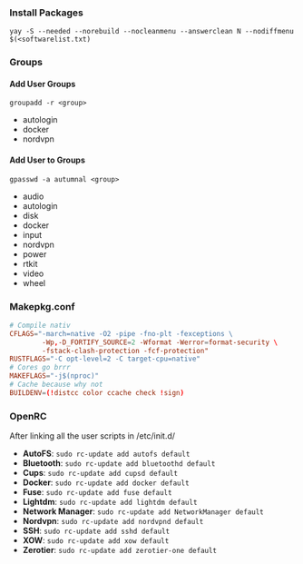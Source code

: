 ### Install Packages
`yay -S --needed --norebuild --nocleanmenu --answerclean N --nodiffmenu $(<softwarelist.txt)`

### Groups
#### Add User Groups
`groupadd -r <group>`
- autologin
- docker
- nordvpn

#### Add User to Groups
`gpasswd -a autumnal <group>`
- audio
- autologin
- disk
- docker
- input
- nordvpn
- power
- rtkit
- video
- wheel

### Makepkg.conf
```conf
# Compile nativ
CFLAGS="-march=native -O2 -pipe -fno-plt -fexceptions \
        -Wp,-D_FORTIFY_SOURCE=2 -Wformat -Werror=format-security \
        -fstack-clash-protection -fcf-protection"
RUSTFLAGS="-C opt-level=2 -C target-cpu=native"
# Cores go brrr
MAKEFLAGS="-j$(nproc)"
# Cache because why not
BUILDENV=(!distcc color ccache check !sign)
```

### OpenRC
After linking all the user scripts in /etc/init.d/
- **AutoFS**: `sudo rc-update add autofs default`
- **Bluetooth**: `sudo rc-update add bluetoothd default`
- **Cups**: `sudo rc-update add cupsd default`
- **Docker**: `sudo rc-update add docker default`
- **Fuse**: `sudo rc-update add fuse default`
- **Lightdm**: `sudo rc-update add lightdm default`
- **Network Manager**: `sudo rc-update add NetworkManager default`
- **Nordvpn**: `sudo rc-update add nordvpnd default`
- **SSH**: `sudo rc-update add sshd default`
- **XOW**: `sudo rc-update add xow default`
- **Zerotier**: `sudo rc-update add zerotier-one default`